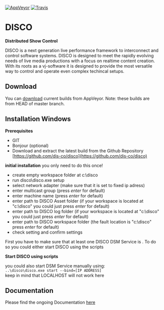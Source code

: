 [![AppVeyor](https://ci.appveyor.com/api/projects/status/u9l11pqpdx2u0pnq?svg=true)](https://ci.appveyor.com/project/disco/disco)
[![Travis](https://travis-ci.org/dis-co/disco.svg?branch=master)](https://travis-ci.org/dis-co/disco)


# DISCO
**Distributed Show Control**  

DISCO is a next generation live performance framework to interconnect and control software systems. DISCO is designed to meet the rapidly evolving needs of live media productions with a focus on realtime content creation. With its roots as a vj-software it is designed to provide the most versatile way to control and operate even complex techincal setups.

## Download

You can [download](https://ci.appveyor.com/project/disco/disco/build/artifacts) current builds from AppVeyor. Note: these builds are from HEAD of master branch.

## Installation Windows

**Prerequisites**

* GIT
* Bonjour \(optional\)
* Download and extract the latest build from the Github Repository [https://github.com/dis-co/disco](https://github.com/dis-co/disco)

**initial installation**
you only need to do this once! 

* create empty workspace folder at c:\disco
* run disco\disco.exe setup
* select network adapter (make sure that it is set to fixed ip adress)
* enter multicast group (press *enter* for default)
* enter machine name (press *enter* for default)
* enter path to DISCO Asset folder (if your workspace is located at "c:\disco" you could just press *enter* for default)
* enter path to DISCO log folder (if your workspace is located at "c:\disco" you could just press *enter* for default)
* enter path to DISCO workspace folder (the fault location is "c:\disco" press *enter* for default)
* check setting and confirm settings

First you have to make sure that at least one DISCO DSM Service is . To do so you could either start DISCO using the scripts

**Start DISCO using scripts**



you could also start DSM Service manually using:  
`..\disco\disco.exe start --bind=[IP ADDRESS]`  
keep in mind that LOCALHOST will not work here


## Documentation

Please find the ongoing Documentation [here](https://www.gitbook.com/book/dis-co/disco/details)

